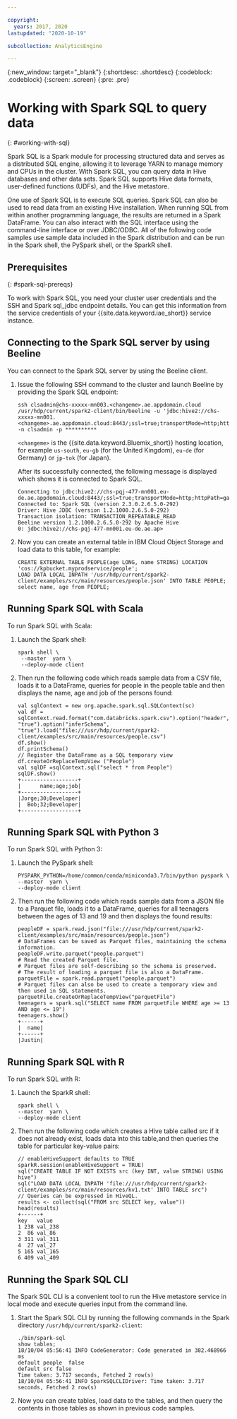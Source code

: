 ```yaml
---

copyright:
  years: 2017, 2020
lastupdated: "2020-10-19"

subcollection: AnalyticsEngine

---
```


<!-- Attribute definitions -->
{:new_window: target="_blank"}
{:shortdesc: .shortdesc}
{:codeblock: .codeblock}
{:screen: .screen}
{:pre: .pre}

# Working with Spark SQL to query data
{: #working-with-sql}

Spark SQL is a Spark module for processing structured data and serves as a distributed SQL engine, allowing it to leverage YARN to manage memory and CPUs in the cluster. With Spark SQL, you can query data in Hive databases and other data sets. Spark SQL supports Hive data formats, user-defined functions (UDFs), and the Hive metastore.

One use of Spark SQL is to execute SQL queries. Spark SQL can also be used to read data from an existing Hive installation. When running SQL from within another programming language, the results are returned in a Spark DataFrame. You can also interact with the SQL interface using the command-line interface or over JDBC/ODBC. All of the following code samples use sample data included in the Spark distribution and can be run in the Spark shell, the PySpark shell, or the SparkR shell.

## Prerequisites
{: #spark-sql-prereqs}

To work with Spark SQL, you need your cluster user credentials and the SSH and Spark sql_jdbc endpoint details. You can get this information from the service credentials of your {{site.data.keyword.iae_short}}  service instance.

## Connecting to the Spark SQL server by using Beeline

You can connect to the Spark SQL server by using the Beeline client.

1. Issue the following SSH command to the cluster and launch Beeline by providing the Spark SQL endpoint:

    ```
    ssh clsadmin@chs-xxxxx-mn003.<changeme>.ae.appdomain.cloud
    /usr/hdp/current/spark2-client/bin/beeline -u 'jdbc:hive2://chs-xxxxx-mn001.<changeme>.ae.appdomain.cloud:8443/;ssl=true;transportMode=http;httpPath=gateway/default/spark' -n clsadmin -p **********
    ```
    `<changeme>` is the {{site.data.keyword.Bluemix_short}} hosting location, for example `us-south`, `eu-gb` (for the United Kingdom), `eu-de` (for Germany) or `jp-tok` (for Japan).

    After its successfully connected, the following message is displayed which shows it is connected to Spark SQL.

    ```
    Connecting to jdbc:hive2://chs-pqj-477-mn001.eu-de.ae.appdomain.cloud:8443/;ssl=true;transportMode=http;httpPath=gateway/default/spark
    Connected to: Spark SQL (version 2.3.0.2.6.5.0-292)
    Driver: Hive JDBC (version 1.2.1000.2.6.5.0-292)
    Transaction isolation: TRANSACTION_REPEATABLE_READ
    Beeline version 1.2.1000.2.6.5.0-292 by Apache Hive
    0: jdbc:hive2://chs-pqj-477-mn001.eu-de.ae.ap>
    ```
2. Now you can create an external table in IBM Cloud Object Storage and load data to this table, for example:

    ```
    CREATE EXTERNAL TABLE PEOPLE(age LONG, name STRING) LOCATION 'cos://kpbucket.myprodservice/people';
    LOAD DATA LOCAL INPATH '/usr/hdp/current/spark2-client/examples/src/main/resources/people.json' INTO TABLE PEOPLE;
    select name, age from PEOPLE;
    ```

## Running Spark SQL with Scala

To run Spark SQL with Scala:

1. Launch the Spark shell:

    ```
    spark shell \
     --master  yarn \
     --deploy-mode client
    ```
2. Then run the following code which reads sample data from a CSV file, loads it to a DataFrame, queries for people in the people table and then displays the name, age and job of the persons found:

    ```
    val sqlContext = new org.apache.spark.sql.SQLContext(sc)
    val df = sqlContext.read.format("com.databricks.spark.csv").option("header", "true").option("inferSchema", "true").load("file:///usr/hdp/current/spark2-client/examples/src/main/resources/people.csv")
    df.show()
    df.printSchema()
    // Register the DataFrame as a SQL temporary view
    df.createOrReplaceTempView ("People")
    val sqlDF =sqlContext.sql("select * from People")
    sqlDF.show()
    +------------------+
    |      name;age;job|
    +------------------+
    |Jorge;30;Developer|
    |  Bob;32;Developer|
    +------------------+
    ```

## Running Spark SQL with Python 3

To run Spark SQL with Python 3:

1. Launch the PySpark shell:

    ```
    PYSPARK_PYTHON=/home/common/conda/miniconda3.7/bin/python pyspark \
    --master  yarn \
    --deploy-mode client
    ```
2. Then run the following code which reads sample data from a JSON file to a Parquet file, loads it to a DataFrame, queries for all teenagers between the ages of 13 and 19 and then displays the found results:

    ```
    peopleDF = spark.read.json("file:///usr/hdp/current/spark2-client/examples/src/main/resources/people.json")
    # DataFrames can be saved as Parquet files, maintaining the schema information.
    peopleDF.write.parquet("people.parquet")
    # Read the created Parquet file.
    # Parquet files are self-describing so the schema is preserved.
    # The result of loading a parquet file is also a DataFrame.
    parquetFile = spark.read.parquet("people.parquet")
    # Parquet files can also be used to create a temporary view and then used in SQL statements.
    parquetFile.createOrReplaceTempView("parquetFile")
    teenagers = spark.sql("SELECT name FROM parquetFile WHERE age >= 13 AND age <= 19")
    teenagers.show()
    +------+                                                                        
    |  name|
    +------+
    |Justin|
    ```

## Running Spark SQL with R

To run Spark SQL with R:

1. Launch the SparkR shell:

    ```
    spark shell \
    --master  yarn \
    --deploy-mode client
    ```
1. Then run the following code which creates a Hive table called src if it does not already exist, loads data into this table,and then queries the table for particular key-value pairs:

    ```
    // enableHiveSupport defaults to TRUE
    sparkR.session(enableHiveSupport = TRUE)
    sql("CREATE TABLE IF NOT EXISTS src (key INT, value STRING) USING hive")
    sql("LOAD DATA LOCAL INPATH 'file:///usr/hdp/current/spark2-client/examples/src/main/resources/kv1.txt' INTO TABLE src")
    // Queries can be expressed in HiveQL.
    results <- collect(sql("FROM src SELECT key, value"))
    head(results)
    +------+
    key   value
    1 238 val_238
    2  86 val_86
    3 311 val_311
    4  27 val_27
    5 165 val_165
    6 409 val_409
    ```

## Running the Spark SQL CLI

The Spark SQL CLI is a convenient tool to run the Hive metastore service in local mode and execute queries input from the command line.

1. Start the Spark SQL CLI by running the following commands in the Spark directory `/usr/hdp/current/spark2-client`:

    ```
    ./bin/spark-sql
    show tables;
    18/10/04 05:56:41 INFO CodeGenerator: Code generated in 382.468966 ms
    default	people	false
    default	src	false
    Time taken: 3.717 seconds, Fetched 2 row(s)
    18/10/04 05:56:41 INFO SparkSQLCLIDriver: Time taken: 3.717 seconds, Fetched 2 row(s)
    ```
1. Now you can create tables, load data to the tables, and then query the contents in those tables as shown in previous code samples.
